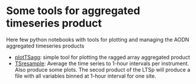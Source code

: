 # Some tools for aggregated timeseries product

Here few python notebooks with tools for plotting and managing the AODN aggregated timeseries products

- [plotTSagg](https://github.com/diodon/LTSP-tools/blob/master/Plot_TSaggregation/Plot_TSagg.ipynb): simple tool for plotting the ragged array aggregated product
- [TSresample](https://github.com/diodon/LTSP-tools/blob/master/Plot_TSaggregation/TSresample.ipynb): Average the time series to 1-hour intervals per instrument. Also produce some plots. The secod product of the LTSp will produce a file with all variables binned at 1-hour interval for one site.
